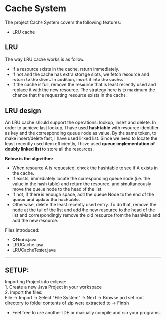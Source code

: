 # Cache System

The project Cache System covers the following features:   
- LRU cache

## LRU
The way LRU cache works is as follow:
- If a resource exists in the cache, return immediately.
- If not and the cache has extra storage slots, we fetch resource and return to the client. In addition, insert it into the cache.
- If the cache is full, remove the resource that is least recently used and replace it with the new resource.
The strategy here is to maximum the chance that the requesting resource exists in the cache.

## LRU design
An LRU cache should support the operations: lookup, insert and delete. In order to achieve fast lookup, I have used **hashtable** with resource identifier as key and the corresponding queue node as value. By the same token, to make insert/delete fast, I have used linked list. Since we need to locate the least recently used item efficiently, I have used **queue implementation of doubly linked list** to store all the resources. 

**Below is the algorithm:**
- When resource A is requested, check the hashtable to see if A exists in the cache. 
- If exists, immediately locate the corresponding queue node (i.e. the value in the hash table) and return the resource.  and simultaneously move the queue node to the head of the list.
- If not, if there is enough space, add the queue Node to the end of the queue and update the hashtable. 
- Otherwise, delete the least recently used entry. To do that, remove the node at the tail of the list and add the new resource to the head of the list and correspondingly remove the old resource from the hashMap and add the new resource.

Files introduced:
- QNode.java
- LRUCache.java
- LRUCacheTester.java

----------------------------------------------------------------------------------------------------------------------------------------
   
## SETUP:   
Importing Project into eclipse:    
	1. Create a new Java Project in your workspace   
	2. Import the files:   
	  File -> Import -> Select "File System" -> Next -> Browse and set root directory to folder contents of zip were extracted to -> Finish   
  
* Feel free to use another IDE or manually compile and run your programs.   
